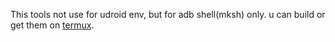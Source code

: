 This tools not use for udroid env, but for adb shell(mksh) only.
u can build or get them on [termux](https://termux.com/).
